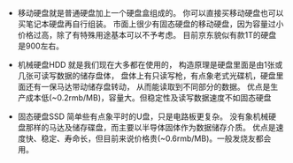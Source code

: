 - 移动硬盘就是普通硬盘加上一个硬盘盒组成的。
你可以直接买移动硬盘也可以买笔记本硬盘再自行组装。
市面上很少有固态硬盘的移动硬盘，因为容量过小价格过高，除了有特殊用途基本可以不予考虑。
目前京东貌似有款1T的硬盘是900左右。

- 机械硬盘HDD 就是我们现在大多都在使用的，
构造原理是硬盘里面是由1张或几张可读写数据的储存盘体，
盘体上有只读写枪，有点象老式光碟机，硬盘里面还有一保马达带动储存盘转动，
从而能读取到不同部分的数据。 
优点是生产成本低(~0.2rmb/MB)，容量大。但稳定性及读写数据速度不如固态硬盘

- 固态硬盘SSD  简单些有点象平时的U盘，只是电路板更复杂。
没有象机械硬盘那样的马达及储存碟盘，而主要以半导体固体作为数据储存介质。
优点是速度快、稳定、寿命长，但目前来说价格贵(~0.6rmb/MB)。一般发烧友都会用。
